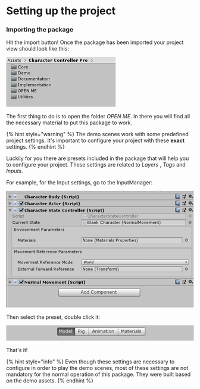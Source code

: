 # Setting up the project

### Importing the package

Hit the import button! Once the package has been imported your project view should look like this:

![Project hierarchy right after importing the asset.](../.gitbook/assets/project_hierarchy.png)

The first thing to do is to open the folder _OPEN ME_. In there you will find all the necessary material to put this package to work.

{% hint style="warning" %}
The demo scenes work with some predefined project settings. It's important to configure your project with these **exact** settings.
{% endhint %}

Luckily for you there are presets included in the package that will help you to configure your project. These settings are related to _Layers_ , _Tags_ and _Inputs_. 

For example, for the Input settings, go to the InputManager:

![](../.gitbook/assets/imagen%20%2810%29.png)

Then select the preset, double click it:

![](../.gitbook/assets/imagen%20%2847%29.png)

 That's it!

{% hint style="info" %}
Even though these settings are necessary to configure in order to play the demo scenes, most of these settings are not mandatory for the normal operation of this package. They were built based on the demo assets.
{% endhint %}


